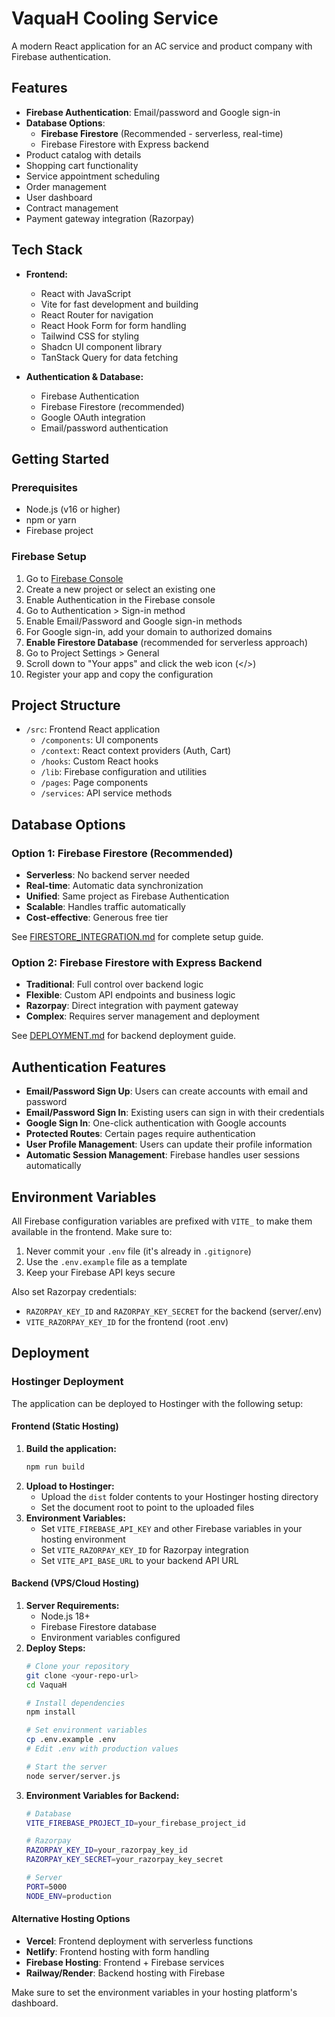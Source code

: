
# VaquaH Cooling Service

A modern React application for an AC service and product company with Firebase authentication.

## Features

- **Firebase Authentication**: Email/password and Google sign-in
- **Database Options**: 
  - **Firebase Firestore** (Recommended - serverless, real-time)
  - Firebase Firestore with Express backend
- Product catalog with details
- Shopping cart functionality
- Service appointment scheduling
- Order management
- User dashboard
- Contract management
- Payment gateway integration (Razorpay)

## Tech Stack

- **Frontend:**
  - React with JavaScript
  - Vite for fast development and building
  - React Router for navigation
  - React Hook Form for form handling
  - Tailwind CSS for styling
  - Shadcn UI component library
  - TanStack Query for data fetching

- **Authentication & Database:**
  - Firebase Authentication
  - Firebase Firestore (recommended)
  - Google OAuth integration
  - Email/password authentication

## Getting Started

### Prerequisites
- Node.js (v16 or higher)
- npm or yarn
- Firebase project

### Firebase Setup
1. Go to [Firebase Console](https://console.firebase.google.com/)
2. Create a new project or select an existing one
3. Enable Authentication in the Firebase console
4. Go to Authentication > Sign-in method
5. Enable Email/Password and Google sign-in methods
6. For Google sign-in, add your domain to authorized domains
7. **Enable Firestore Database** (recommended for serverless approach)
8. Go to Project Settings > General
9. Scroll down to "Your apps" and click the web icon (</>)
10. Register your app and copy the configuration

## Project Structure

- `/src`: Frontend React application
  - `/components`: UI components
  - `/context`: React context providers (Auth, Cart)
  - `/hooks`: Custom React hooks
  - `/lib`: Firebase configuration and utilities
  - `/pages`: Page components
  - `/services`: API service methods

## Database Options

### Option 1: Firebase Firestore (Recommended)
- **Serverless**: No backend server needed
- **Real-time**: Automatic data synchronization
- **Unified**: Same project as Firebase Authentication
- **Scalable**: Handles traffic automatically
- **Cost-effective**: Generous free tier

See [FIRESTORE_INTEGRATION.md](./FIRESTORE_INTEGRATION.md) for complete setup guide.

### Option 2: Firebase Firestore with Express Backend
- **Traditional**: Full control over backend logic
- **Flexible**: Custom API endpoints and business logic
- **Razorpay**: Direct integration with payment gateway
- **Complex**: Requires server management and deployment

See [DEPLOYMENT.md](./DEPLOYMENT.md) for backend deployment guide.

## Authentication Features

- **Email/Password Sign Up**: Users can create accounts with email and password
- **Email/Password Sign In**: Existing users can sign in with their credentials
- **Google Sign In**: One-click authentication with Google accounts
- **Protected Routes**: Certain pages require authentication
- **User Profile Management**: Users can update their profile information
- **Automatic Session Management**: Firebase handles user sessions automatically

## Environment Variables

All Firebase configuration variables are prefixed with `VITE_` to make them available in the frontend. Make sure to:

1. Never commit your `.env` file (it's already in `.gitignore`)
2. Use the `.env.example` file as a template
3. Keep your Firebase API keys secure

Also set Razorpay credentials:

- `RAZORPAY_KEY_ID` and `RAZORPAY_KEY_SECRET` for the backend (server/.env)
- `VITE_RAZORPAY_KEY_ID` for the frontend (root .env)

## Deployment

### Hostinger Deployment

The application can be deployed to Hostinger with the following setup:

#### Frontend (Static Hosting)
1. **Build the application:**
   ```bash
   npm run build
   ```
2. **Upload to Hostinger:**
   - Upload the `dist` folder contents to your Hostinger hosting directory
   - Set the document root to point to the uploaded files
3. **Environment Variables:**
   - Set `VITE_FIREBASE_API_KEY` and other Firebase variables in your hosting environment
   - Set `VITE_RAZORPAY_KEY_ID` for Razorpay integration
   - Set `VITE_API_BASE_URL` to your backend API URL

#### Backend (VPS/Cloud Hosting)
1. **Server Requirements:**
   - Node.js 18+ 
   - Firebase Firestore database
   - Environment variables configured
2. **Deploy Steps:**
   ```bash
   # Clone your repository
   git clone <your-repo-url>
   cd VaquaH
   
   # Install dependencies
   npm install
   
   # Set environment variables
   cp .env.example .env
   # Edit .env with production values
   
   # Start the server
   node server/server.js
   ```
3. **Environment Variables for Backend:**
   ```bash
   # Database
   VITE_FIREBASE_PROJECT_ID=your_firebase_project_id
   
   # Razorpay
   RAZORPAY_KEY_ID=your_razorpay_key_id
   RAZORPAY_KEY_SECRET=your_razorpay_key_secret
   
   # Server
   PORT=5000
   NODE_ENV=production
   ```

#### Alternative Hosting Options
- **Vercel**: Frontend deployment with serverless functions
- **Netlify**: Frontend hosting with form handling
- **Firebase Hosting**: Frontend + Firebase services
- **Railway/Render**: Backend hosting with Firebase

Make sure to set the environment variables in your hosting platform's dashboard.
